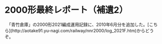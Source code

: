 # 2000形最終レポート（補遺2）

<div class="section">　「青竹倉庫」の2000形2021編成運用記録に、2010年6月分を追加した。[こちら](http://aotake91.yu-nagi.com/railway/nnr2000/log_2021F.htm)からどうぞ。</div>